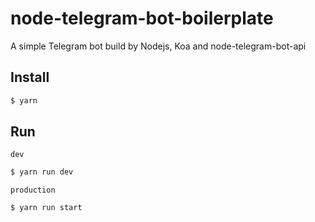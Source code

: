 # node-telegram-bot-boilerplate
A simple Telegram bot build by Nodejs, Koa and node-telegram-bot-api

## Install
```js
$ yarn
```

## Run
`dev`
```js
$ yarn run dev
```

`production`
```js
$ yarn run start
```
